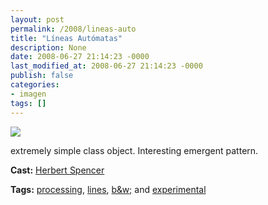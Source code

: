 ```yaml
---
layout: post
permalink: /2008/lineas-auto
title: "Líneas Autómatas"
description: None
date: 2008-06-27 21:14:23 -0000
last_modified_at: 2008-06-27 21:14:23 -0000
publish: false
categories:
- imagen
tags: []
---
```

[![](http://b.vimeocdn.com/ts/572/787/57278795_200.jpg)](http://vimeo.com/1244572)

extremely simple class object. Interesting emergent pattern.

**Cast:** [Herbert Spencer](http://vimeo.com/hspencer)

**Tags:** [processing](http://vimeo.com/tag:processing), [lines](http://vimeo.com/tag:lines), [b&w;](http://vimeo.com/tag:bandw) and [experimental](http://vimeo.com/tag:experimental)
